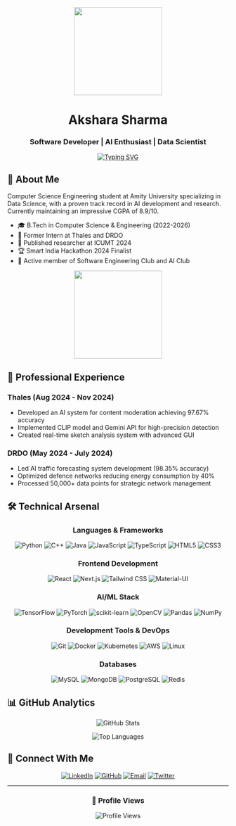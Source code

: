 <div align="center">

<img src="https://user-images.githubusercontent.com/74038190/216656944-f8c1b44e-493b-487f-87be-6cfe6a1a3374.gif" width="200">

# Akshara Sharma
### Software Developer | AI Enthusiast | Data Scientist

[![Typing SVG](https://readme-typing-svg.herokuapp.com?font=Fira+Code&pause=1000&width=435&lines=AI+%26+Machine+Learning+Developer;Full+Stack+Engineer;Data+Science+Specialist)](https://git.io/typing-svg)

</div>


## 👋 About Me

Computer Science Engineering student at Amity University specializing in Data Science, with a proven track record in AI development and research. Currently maintaining an impressive CGPA of 8.9/10.

- 🎓 B.Tech in Computer Science & Engineering (2022-2026)
- 💼 Former Intern at Thales and DRDO
- 📝 Published researcher at ICUMT 2024
- 🏆 Smart India Hackathon 2024 Finalist
- 🌟 Active member of Software Engineering Club and AI Club

<div align="center">
<img src="https://user-images.githubusercontent.com/74038190/216656923-f3c316f4-33e9-45fc-9502-837a8874e8ed.gif" width="200">
</div>



## 🚀 Professional Experience

### Thales (Aug 2024 - Nov 2024)

- Developed an AI system for content moderation achieving 97.67% accuracy
- Implemented CLIP model and Gemini API for high-precision detection
- Created real-time sketch analysis system with advanced GUI


### DRDO (May 2024 - July 2024)
- Led AI traffic forecasting system development (98.35% accuracy)
- Optimized defence networks reducing energy consumption by 40%
- Processed 50,000+ data points for strategic network management







## 🛠 Technical Arsenal

<div align="center">

### Languages & Frameworks
![Python](https://img.shields.io/badge/Python-3776AB?style=for-the-badge&logo=python&logoColor=white)
![C++](https://img.shields.io/badge/C++-00599C?style=for-the-badge&logo=cplusplus&logoColor=white)
![Java](https://img.shields.io/badge/Java-ED8B00?style=for-the-badge&logo=openjdk&logoColor=white)
![JavaScript](https://img.shields.io/badge/JavaScript-F7DF1E?style=for-the-badge&logo=javascript&logoColor=black)
![TypeScript](https://img.shields.io/badge/TypeScript-007ACC?style=for-the-badge&logo=typescript&logoColor=white)
![HTML5](https://img.shields.io/badge/HTML5-E34F26?style=for-the-badge&logo=html5&logoColor=white)
![CSS3](https://img.shields.io/badge/CSS3-1572B6?style=for-the-badge&logo=css3&logoColor=white)


### Frontend Development
![React](https://img.shields.io/badge/React-20232A?style=for-the-badge&logo=react&logoColor=61DAFB)
![Next.js](https://img.shields.io/badge/Next.js-000000?style=for-the-badge&logo=nextdotjs&logoColor=white)
![Tailwind CSS](https://img.shields.io/badge/Tailwind_CSS-38B2AC?style=for-the-badge&logo=tailwind-css&logoColor=white)
![Material-UI](https://img.shields.io/badge/Material--UI-0081CB?style=for-the-badge&logo=material-ui&logoColor=white)


### AI/ML Stack
![TensorFlow](https://img.shields.io/badge/TensorFlow-FF6F00?style=for-the-badge&logo=tensorflow&logoColor=white)
![PyTorch](https://img.shields.io/badge/PyTorch-EE4C2C?style=for-the-badge&logo=pytorch&logoColor=white)
![scikit-learn](https://img.shields.io/badge/scikit--learn-F7931E?style=for-the-badge&logo=scikit-learn&logoColor=white)
![OpenCV](https://img.shields.io/badge/OpenCV-5C3EE8?style=for-the-badge&logo=opencv&logoColor=white)
![Pandas](https://img.shields.io/badge/Pandas-150458?style=for-the-badge&logo=pandas&logoColor=white)
![NumPy](https://img.shields.io/badge/NumPy-013243?style=for-the-badge&logo=numpy&logoColor=white)


### Development Tools & DevOps
![Git](https://img.shields.io/badge/Git-F05032?style=for-the-badge&logo=git&logoColor=white)
![Docker](https://img.shields.io/badge/Docker-2496ED?style=for-the-badge&logo=docker&logoColor=white)
![Kubernetes](https://img.shields.io/badge/Kubernetes-326CE5?style=for-the-badge&logo=kubernetes&logoColor=white)
![AWS](https://img.shields.io/badge/AWS-232F3E?style=for-the-badge&logo=amazon-aws&logoColor=white)
![Linux](https://img.shields.io/badge/Linux-FCC624?style=for-the-badge&logo=linux&logoColor=black)


### Databases
![MySQL](https://img.shields.io/badge/MySQL-4479A1?style=for-the-badge&logo=mysql&logoColor=white)
![MongoDB](https://img.shields.io/badge/MongoDB-47A248?style=for-the-badge&logo=mongodb&logoColor=white)
![PostgreSQL](https://img.shields.io/badge/PostgreSQL-336791?style=for-the-badge&logo=postgresql&logoColor=white)
![Redis](https://img.shields.io/badge/Redis-DC382D?style=for-the-badge&logo=redis&logoColor=white)

</div>



## 📊 GitHub Analytics

<div align="center">

![GitHub Stats](https://github-readme-stats.vercel.app/api?username=AksharaaSharma&show_icons=true&theme=tokyonight)

![Top Languages](https://github-readme-stats.vercel.app/api/top-langs/?username=AksharaaSharma&layout=compact&theme=tokyonight)

</div>



## 🤝 Connect With Me

<div align="center">

[![LinkedIn](https://img.shields.io/badge/LinkedIn-0A66C2?style=for-the-badge&logo=linkedin&logoColor=white)](https://www.linkedin.com/in/akshara-sharma-a6b4bb272/)
[![GitHub](https://img.shields.io/badge/GitHub-181717?style=for-the-badge&logo=github&logoColor=white)](https://github.com/AksharaaSharma)
[![Email](https://img.shields.io/badge/Email-D14836?style=for-the-badge&logo=gmail&logoColor=white)](mailto:akshara.sharma.contact@gmail.com)
[![Twitter](https://img.shields.io/badge/Twitter-1DA1F2?style=for-the-badge&logo=twitter&logoColor=white)](https://twitter.com/AksharaaSharma)

</div>

---

<div align="center">
  
### 👀 Profile Views
![Profile Views](https://komarev.com/ghpvc/?username=AksharaaSharma&color=blueviolet)

</div>
